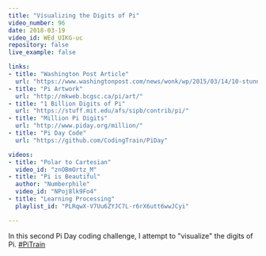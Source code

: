 ```yaml
---
title: "Visualizing the Digits of Pi"
video_number: 96
date: 2018-03-19
video_id: WEd_UIKG-uc
repository: false
live_example: false

links:
- title: "Washington Post Article"
  url: "https://www.washingtonpost.com/news/wonk/wp/2015/03/14/10-stunning-images-show-the-beauty-hidden-in-pi/?utm_term=.e232a2caa3ed"
- title: "Pi Artwork"
  url: "http://mkweb.bcgsc.ca/pi/art/"
- title: "1 Billion Digits of Pi"
  url: "https://stuff.mit.edu/afs/sipb/contrib/pi/"
- title: "Million Pi Digits"
  url: "http://www.piday.org/million/"
- title: "Pi Day Code"
  url: "https://github.com/CodingTrain/PiDay"

videos:
- title: "Polar to Cartesian"
  video_id: "znOBmOrtz_M"
- title: "Pi is Beautiful"
  author: "Numberphile"
  video_id: "NPoj8lk9Fo4"
- title: "Learning Processing"
  playlist_id: "PLRqwX-V7Uu6ZYJC7L-r6rX6utt6wwJCyi"

---
```


In this second Pi Day coding challenge, I attempt to "visualize" the digits of Pi. [#PiTrain](https://twitter.com/hashtag/PiTrain)